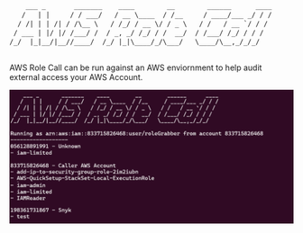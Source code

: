 ```

    ___ _       _______    ____        __        ______      ____
   /   | |     / / ___/   / __ \____  / /__     / ____/___ _/ / /
  / /| | | /| / /\__ \   / /_/ / __ \/ / _ \   / /   / __ `/ / / 
 / ___ | |/ |/ /___/ /  / _, _/ /_/ / /  __/  / /___/ /_/ / / /  
/_/  |_|__/|__//____/  /_/ |_|\____/_/\___/   \____/\__,_/_/_/   
                                                                 
```
AWS Role Call can be run against an AWS enviornment to help audit external access your AWS Account. 





![Screenshot](screenshot.png)
